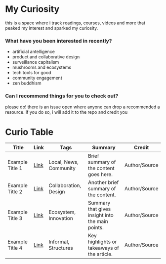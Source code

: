 # My Curiosity 

this is a space where i track readings, courses, videos and more that peaked my interest and sparked my curiosity.

### What have you been interested in recently?
- artificial antelligence
- product and collaborative design
- surveillance capitalism
- mushrooms and ecosystems
- tech tools for good
- community engagement
- zen buddhism

### Can I recommend things for you to check out?

please do! there is an issue open where anyone can drop a recommended a resource. if you do so, i will add it to the repo and credit you

# Curio Table

| Title               | Link                           | Tags                  | Summary                                            | Credit        |
|---------------------|--------------------------------|-----------------------|----------------------------------------------------|---------------|
| Example Title 1     | [Link](http://example.com)     | Local, News, Community | Brief summary of the content goes here.             | Author/Source |
| Example Title 2     | [Link](http://example.com)     | Collaboration, Design  | Another brief summary of the content.               | Author/Source |
| Example Title 3     | [Link](http://example.com)     | Ecosystem, Innovation | Summary that gives insight into the main points.    | Author/Source |
| Example Title 4     | [Link](http://example.com)     | Informal, Structures  | Key highlights or takeaways of the article.         | Author/Source |

